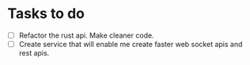 # Tasks to do

- [ ] Refactor the rust api. Make cleaner code.
- [ ] Create service that will enable me create faster web socket apis and rest apis.
